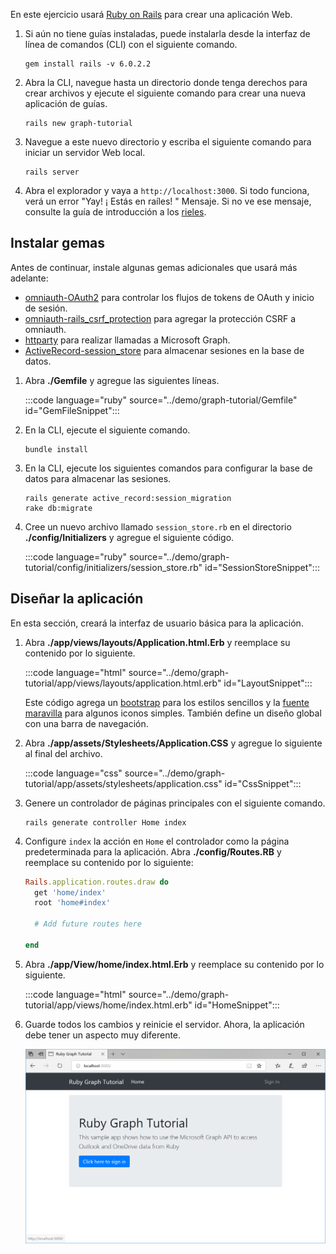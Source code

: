 <!-- markdownlint-disable MD002 MD041 -->

En este ejercicio usará [Ruby on Rails](https://rubyonrails.org/) para crear una aplicación Web.

1. Si aún no tiene guías instaladas, puede instalarla desde la interfaz de línea de comandos (CLI) con el siguiente comando.

    ```Shell
    gem install rails -v 6.0.2.2
    ```

1. Abra la CLI, navegue hasta un directorio donde tenga derechos para crear archivos y ejecute el siguiente comando para crear una nueva aplicación de guías.

    ```Shell
    rails new graph-tutorial
    ```

1. Navegue a este nuevo directorio y escriba el siguiente comando para iniciar un servidor Web local.

    ```Shell
    rails server
    ```

1. Abra el explorador y vaya a `http://localhost:3000`. Si todo funciona, verá un error "Yay! ¡ Estás en raíles! " Mensaje. Si no ve ese mensaje, consulte la guía de introducción a los [rieles](http://guides.rubyonrails.org/).

## <a name="install-gems"></a>Instalar gemas

Antes de continuar, instale algunas gemas adicionales que usará más adelante:

- [omniauth-OAuth2](https://github.com/omniauth/omniauth-oauth2) para controlar los flujos de tokens de OAuth y inicio de sesión.
- [omniauth-rails_csrf_protection](https://github.com/cookpad/omniauth-rails_csrf_protection) para agregar la protección CSRF a omniauth.
- [httparty](https://github.com/jnunemaker/httparty) para realizar llamadas a Microsoft Graph.
- [ActiveRecord-session_store](https://github.com/rails/activerecord-session_store) para almacenar sesiones en la base de datos.

1. Abra **./Gemfile** y agregue las siguientes líneas.

    :::code language="ruby" source="../demo/graph-tutorial/Gemfile" id="GemFileSnippet":::

1. En la CLI, ejecute el siguiente comando.

    ```Shell
    bundle install
    ```

1. En la CLI, ejecute los siguientes comandos para configurar la base de datos para almacenar las sesiones.

    ```Shell
    rails generate active_record:session_migration
    rake db:migrate
    ```

1. Cree un nuevo archivo llamado `session_store.rb` en el directorio **./config/Initializers** y agregue el siguiente código.

    :::code language="ruby" source="../demo/graph-tutorial/config/initializers/session_store.rb" id="SessionStoreSnippet":::

## <a name="design-the-app"></a>Diseñar la aplicación

En esta sección, creará la interfaz de usuario básica para la aplicación.

1. Abra **./app/views/layouts/Application.html.Erb** y reemplace su contenido por lo siguiente.

    :::code language="html" source="../demo/graph-tutorial/app/views/layouts/application.html.erb" id="LayoutSnippet":::

    Este código agrega un [bootstrap](http://getbootstrap.com/) para los estilos sencillos y la [fuente maravilla](https://fontawesome.com/) para algunos iconos simples. También define un diseño global con una barra de navegación.

1. Abra **./app/assets/Stylesheets/Application.CSS** y agregue lo siguiente al final del archivo.

    :::code language="css" source="../demo/graph-tutorial/app/assets/stylesheets/application.css" id="CssSnippet":::

1. Genere un controlador de páginas principales con el siguiente comando.

    ```Shell
    rails generate controller Home index
    ```

1. Configure `index` la acción en `Home` el controlador como la página predeterminada para la aplicación. Abra **./config/Routes.RB** y reemplace su contenido por lo siguiente:

    ```ruby
    Rails.application.routes.draw do
      get 'home/index'
      root 'home#index'

      # Add future routes here

    end
    ```

1. Abra **./app/View/home/index.html.Erb** y reemplace su contenido por lo siguiente.

    :::code language="html" source="../demo/graph-tutorial/app/views/home/index.html.erb" id="HomeSnippet":::

1. Guarde todos los cambios y reinicie el servidor. Ahora, la aplicación debe tener un aspecto muy diferente.

    ![Una captura de pantalla de la Página principal rediseñada](./images/create-app-01.png)
